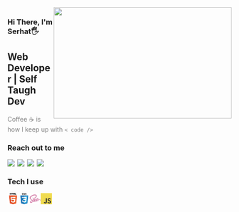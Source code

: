 <img src="https://media.giphy.com/media/iIqmM5tTjmpOB9mpbn/giphy.gif" align="right" width="400" height="250">

### **Hi There, I'm Serhat:raised_hand_with_fingers_splayed:**

## Web Developer | Self Taugh Dev

<font color="grey"> Coffee ☕ is how I keep up with `< code />` </font>



### Reach out to me

[<img width="22" src="https://unpkg.com/simple-icons@v6/icons/twitter.svg" align="left"/>][Twitter]

[<img width="22" src="https://unpkg.com/simple-icons@v6/icons/instagram.svg" align="left"/>][Instagram]

[<img width="22" src="https://unpkg.com/simple-icons@v6/icons/linkedin.svg" align="left"/>][Twitter]

[<img width="22" src="https://unpkg.com/simple-icons@v6/icons/spotify.svg" align="left"/>][Spotify]

<br />

### Tech I use

<img src="https://raw.githubusercontent.com/github/explore/80688e429a7d4ef2fca1e82350fe8e3517d3494d/topics/html/html.png" width="25" height="25" align="left">

<img src="https://raw.githubusercontent.com/github/explore/80688e429a7d4ef2fca1e82350fe8e3517d3494d/topics/css/css.png" width="25" height="25" align="left">

<img src="https://raw.githubusercontent.com/github/explore/80688e429a7d4ef2fca1e82350fe8e3517d3494d/topics/sass/sass.png" width="25" height="25" align="left">

<img src="https://raw.githubusercontent.com/github/explore/80688e429a7d4ef2fca1e82350fe8e3517d3494d/topics/javascript/javascript.png" width="25" height="25" align="left">

<br />
<br />

[Twitter]: https://twitter.com/serhatc4n
[Instagram]: https://www.instagram.com/serhatc4n/
[Linkedin]: https://www.linkedin.com/in/serhatc4n/
[Spotify]: https://open.spotify.com/user/riruktucseebv51ce7xmd6fjx?si=77c1ff9c610c4f8f&nd=1


